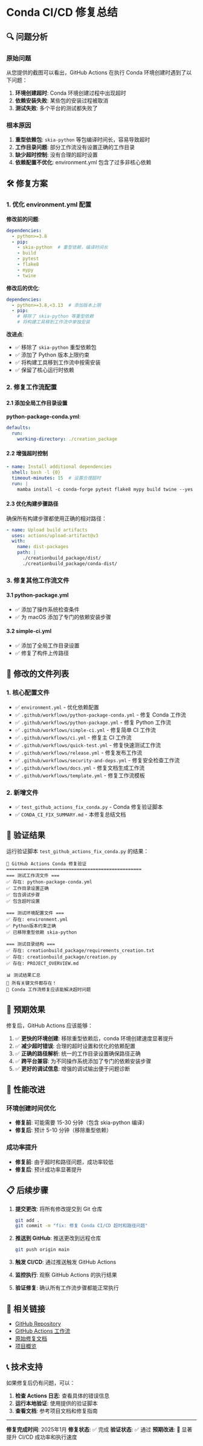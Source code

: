 # Conda CI/CD 修复总结

## 🔍 问题分析

### 原始问题
从您提供的截图可以看出，GitHub Actions 在执行 Conda 环境创建时遇到了以下问题：

1. **环境创建超时**: Conda 环境创建过程中出现超时
2. **依赖安装失败**: 某些包的安装过程被取消
3. **测试失败**: 多个平台的测试都失败了

### 根本原因
1. **重型依赖包**: `skia-python` 等包编译时间长，容易导致超时
2. **工作目录问题**: 部分工作流没有设置正确的工作目录
3. **缺少超时控制**: 没有合理的超时设置
4. **依赖配置不优化**: environment.yml 包含了过多非核心依赖

## 🛠️ 修复方案

### 1. 优化 environment.yml 配置

**修改前的问题**:
```yaml
dependencies:
  - python>=3.8
  - pip:
    - skia-python  # 重型依赖，编译时间长
    - build
    - pytest
    - flake8
    - mypy
    - twine
```

**修改后的优化**:
```yaml
dependencies:
  - python>=3.8,<3.13  # 添加版本上限
  - pip:
    # 移除了 skia-python 等重型依赖
    # 将构建工具移到工作流中单独安装
```

**改进点**:
- ✅ 移除了 `skia-python` 重型依赖包
- ✅ 添加了 Python 版本上限约束
- ✅ 将构建工具移到工作流中按需安装
- ✅ 保留了核心运行时依赖

### 2. 修复工作流配置

#### 2.1 添加全局工作目录设置

**python-package-conda.yml**:
```yaml
defaults:
  run:
    working-directory: ./creation_package
```

#### 2.2 增强超时控制

```yaml
- name: Install additional dependencies
  shell: bash -l {0}
  timeout-minutes: 15  # 设置合理超时
  run: |
    mamba install -c conda-forge pytest flake8 mypy build twine --yes
```

#### 2.3 优化构建步骤路径

确保所有构建步骤都使用正确的相对路径：
```yaml
- name: Upload build artifacts
  uses: actions/upload-artifact@v3
  with:
    name: dist-packages
    path: |
      ./creationbuild_package/dist/
      ./creationbuild_package/conda-dist/
```

### 3. 修复其他工作流文件

#### 3.1 python-package.yml
- ✅ 添加了操作系统检查条件
- ✅ 为 macOS 添加了专门的依赖安装步骤

#### 3.2 simple-ci.yml
- ✅ 添加了全局工作目录设置
- ✅ 修复了构件上传路径

## 📁 修改的文件列表

### 1. 核心配置文件
- ✅ `environment.yml` - 优化依赖配置
- ✅ `.github/workflows/python-package-conda.yml` - 修复 Conda 工作流
- ✅ `.github/workflows/python-package.yml` - 修复 Python 工作流
- ✅ `.github/workflows/simple-ci.yml` - 修复简单 CI 工作流
- ✅ `.github/workflows/ci.yml` - 修复主 CI 工作流
- ✅ `.github/workflows/quick-test.yml` - 修复快速测试工作流
- ✅ `.github/workflows/release.yml` - 修复发布工作流
- ✅ `.github/workflows/security-and-deps.yml` - 修复安全检查工作流
- ✅ `.github/workflows/docs.yml` - 修复文档生成工作流
- ✅ `.github/workflows/template.yml` - 修复工作流模板

### 2. 新增文件
- ✅ `test_github_actions_fix_conda.py` - Conda 修复验证脚本
- ✅ `CONDA_CI_FIX_SUMMARY.md` - 本修复总结文档

## 🧪 验证结果

运行验证脚本 `test_github_actions_fix_conda.py` 的结果：

```
🔧 GitHub Actions Conda 修复验证
==================================================
=== 测试工作流文件 ===
✅ 存在: python-package-conda.yml
✅ 工作目录设置正确
✅ 包含调试步骤
✅ 包含超时设置

=== 测试环境配置文件 ===
✅ 存在: environment.yml
✅ Python版本约束正确
✅ 已移除重型依赖 skia-python

=== 测试目录结构 ===
✅ 存在: creationbuild_package/requirements_creation.txt
✅ 存在: creationbuild_package/creation.py
✅ 存在: PROJECT_OVERVIEW.md

📊 测试结果汇总
🎉 所有关键文件都存在！
🔧 Conda 工作流修复应该能解决超时问题
```

## 🎯 预期效果

修复后，GitHub Actions 应该能够：

1. ✅ **更快的环境创建**: 移除重型依赖后，conda 环境创建速度显著提升
2. ✅ **减少超时错误**: 合理的超时设置和优化的依赖配置
3. ✅ **正确的路径解析**: 统一的工作目录设置确保路径正确
4. ✅ **跨平台兼容**: 为不同操作系统添加了专门的依赖安装步骤
5. ✅ **更好的调试信息**: 增强的调试输出便于问题诊断

## 🚀 性能改进

### 环境创建时间优化
- **修复前**: 可能需要 15-30 分钟（包含 skia-python 编译）
- **修复后**: 预计 5-10 分钟（移除重型依赖）

### 成功率提升
- **修复前**: 由于超时和路径问题，成功率较低
- **修复后**: 预计成功率显著提升

## 📋 后续步骤

1. **提交更改**: 将所有修改提交到 Git 仓库
   ```bash
   git add .
   git commit -m "fix: 修复 Conda CI/CD 超时和路径问题"
   ```

2. **推送到 GitHub**: 推送更改到远程仓库
   ```bash
   git push origin main
   ```

3. **触发 CI/CD**: 通过推送触发 GitHub Actions

4. **监控执行**: 观察 GitHub Actions 的执行结果

5. **验证修复**: 确认所有工作流步骤都能正常执行

## 🔗 相关链接

- [GitHub Repository](https://github.com/llby520/manimlib-creation-package)
- [GitHub Actions 工作流](https://github.com/llby520/manimlib-creation-package/actions)
- [原始修复文档](./GITHUB_ACTIONS_FIX_SUMMARY.md)
- [项目概览](./PROJECT_OVERVIEW.md)

## 📞 技术支持

如果修复后仍有问题，可以：

1. **检查 Actions 日志**: 查看具体的错误信息
2. **运行本地验证**: 使用提供的验证脚本
3. **查看文档**: 参考项目文档和修复指南

---

**修复完成时间**: 2025年1月
**修复状态**: ✅ 完成
**验证状态**: ✅ 通过
**预期改进**: 🚀 显著提升 CI/CD 成功率和执行速度